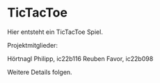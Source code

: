 # TicTacToe

Hier entsteht ein TicTacToe Spiel.

Projektmitglieder:

Hörtnagl Philipp, ic22b116
Reuben Favor, ic22b098

Weitere Details folgen.